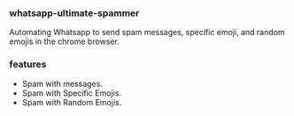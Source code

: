 ### whatsapp-ultimate-spammer
Automating Whatsapp to send spam messages, specific emoji, and random emojis in the chrome browser.

### features 
- Spam with messages.
- Spam with Specific Emojis.
- Spam with Random Emojis.
